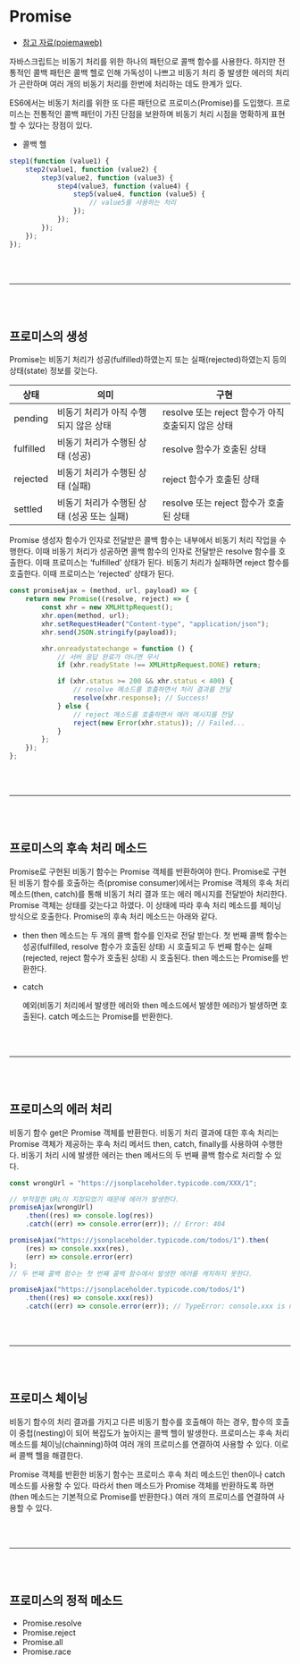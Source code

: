 # Promise

-   [참고 자료(poiemaweb)](https://poiemaweb.com/es6-promise)

자바스크립트는 비동기 처리를 위한 하나의 패턴으로 콜백 함수를 사용한다. 하지만 전통적인 콜백 패턴은 콜백 헬로 인해 가독성이 나쁘고 비동기 처리 중 발생한 에러의 처리가 곤란하며 여러 개의 비동기 처리를 한번에 처리하는 데도 한계가 있다.

ES6에서는 비동기 처리를 위한 또 다른 패턴으로 프로미스(Promise)를 도입했다. 프로미스는 전통적인 콜백 패턴이 가진 단점을 보완하며 비동기 처리 시점을 명확하게 표현할 수 있다는 장점이 있다.

-   콜백 헬

```js
step1(function (value1) {
    step2(value1, function (value2) {
        step3(value2, function (value3) {
            step4(value3, function (value4) {
                step5(value4, function (value5) {
                    // value5를 사용하는 처리
                });
            });
        });
    });
});
```

<br/><br/>

---

<br/><br/>

## 프로미스의 생성

Promise는 비동기 처리가 성공(fulfilled)하였는지 또는 실패(rejected)하였는지 등의 상태(state) 정보를 갖는다.

| 상태      | 의미                                       | 구현                                               |
| --------- | ------------------------------------------ | -------------------------------------------------- |
| pending   | 비동기 처리가 아직 수행되지 않은 상태      | resolve 또는 reject 함수가 아직 호출되지 않은 상태 |
| fulfilled | 비동기 처리가 수행된 상태 (성공)           | resolve 함수가 호출된 상태                         |
| rejected  | 비동기 처리가 수행된 상태 (실패)           | reject 함수가 호출된 상태                          |
| settled   | 비동기 처리가 수행된 상태 (성공 또는 실패) | resolve 또는 reject 함수가 호출된 상태             |

Promise 생성자 함수가 인자로 전달받은 콜백 함수는 내부에서 비동기 처리 작업을 수행한다. 이때 비동기 처리가 성공하면 콜백 함수의 인자로 전달받은 resolve 함수를 호출한다. 이때 프로미스는 ‘fulfilled’ 상태가 된다. 비동기 처리가 실패하면 reject 함수를 호출한다. 이때 프로미스는 ‘rejected’ 상태가 된다.

```js
const promiseAjax = (method, url, payload) => {
    return new Promise((resolve, reject) => {
        const xhr = new XMLHttpRequest();
        xhr.open(method, url);
        xhr.setRequestHeader("Content-type", "application/json");
        xhr.send(JSON.stringify(payload));

        xhr.onreadystatechange = function () {
            // 서버 응답 완료가 아니면 무시
            if (xhr.readyState !== XMLHttpRequest.DONE) return;

            if (xhr.status >= 200 && xhr.status < 400) {
                // resolve 메소드를 호출하면서 처리 결과를 전달
                resolve(xhr.response); // Success!
            } else {
                // reject 메소드를 호출하면서 에러 메시지를 전달
                reject(new Error(xhr.status)); // Failed...
            }
        };
    });
};
```

<br/><br/>

---

<br/><br/>

## 프로미스의 후속 처리 메소드

Promise로 구현된 비동기 함수는 Promise 객체를 반환하여야 한다. Promise로 구현된 비동기 함수를 호출하는 측(promise consumer)에서는 Promise 객체의 후속 처리 메소드(then, catch)를 통해 비동기 처리 결과 또는 에러 메시지를 전달받아 처리한다. Promise 객체는 상태를 갖는다고 하였다. 이 상태에 따라 후속 처리 메소드를 체이닝 방식으로 호출한다. Promise의 후속 처리 메소드는 아래와 같다.

-   then
    then 메소드는 두 개의 콜백 함수를 인자로 전달 받는다. 첫 번째 콜백 함수는 성공(fulfilled, resolve 함수가 호출된 상태) 시 호출되고 두 번째 함수는 실패(rejected, reject 함수가 호출된 상태) 시 호출된다.
    then 메소드는 Promise를 반환한다.

-   catch

    예외(비동기 처리에서 발생한 에러와 then 메소드에서 발생한 에러)가 발생하면 호출된다. catch 메소드는 Promise를 반환한다.

<br/><br/>

---

<br/><br/>

## 프로미스의 에러 처리

비동기 함수 get은 Promise 객체를 반환한다. 비동기 처리 결과에 대한 후속 처리는 Promise 객체가 제공하는 후속 처리 메서드 then, catch, finally를 사용하여 수행한다. 비동기 처리 시에 발생한 에러는 then 메서드의 두 번째 콜백 함수로 처리할 수 있다.

```js
const wrongUrl = "https://jsonplaceholder.typicode.com/XXX/1";

// 부적절한 URL이 지정되었기 때문에 에러가 발생한다.
promiseAjax(wrongUrl)
    .then((res) => console.log(res))
    .catch((err) => console.error(err)); // Error: 404

promiseAjax("https://jsonplaceholder.typicode.com/todos/1").then(
    (res) => console.xxx(res),
    (err) => console.error(err)
);
// 두 번째 콜백 함수는 첫 번째 콜백 함수에서 발생한 에러를 캐치하지 못한다.

promiseAjax("https://jsonplaceholder.typicode.com/todos/1")
    .then((res) => console.xxx(res))
    .catch((err) => console.error(err)); // TypeError: console.xxx is not a function
```

<br/><br/>

---

<br/><br/>

## 프로미스 체이닝

비동기 함수의 처리 결과를 가지고 다른 비동기 함수를 호출해야 하는 경우, 함수의 호출이 중첩(nesting)이 되어 복잡도가 높아지는 콜백 헬이 발생한다. 프로미스는 후속 처리 메소드를 체이닝(chainning)하여 여러 개의 프로미스를 연결하여 사용할 수 있다. 이로써 콜백 헬을 해결한다.

Promise 객체를 반환한 비동기 함수는 프로미스 후속 처리 메소드인 then이나 catch 메소드를 사용할 수 있다. 따라서 then 메소드가 Promise 객체를 반환하도록 하면(then 메소드는 기본적으로 Promise를 반환한다.) 여러 개의 프로미스를 연결하여 사용할 수 있다.

<br/><br/>

---

<br/><br/>

## 프로미스의 정적 메소드

-   Promise.resolve
-   Promise.reject
-   Promise.all
-   Promise.race
